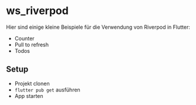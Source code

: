 # ws_riverpod

Hier sind einige kleine Beispiele für die Verwendung von Riverpod in Flutter:
- Counter
- Pull to refresh
- Todos

## Setup
- Projekt clonen
-   ```flutter pub get``` ausführen
- App starten
